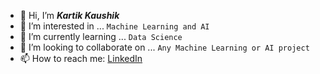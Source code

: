 - 👋 Hi, I’m ***Kartik Kaushik***
- 👀 I’m interested in ... `Machine Learning and AI`
- 🌱 I’m currently learning ... `Data Science`
- 💞️ I’m looking to collaborate on ... `Any Machine Learning or AI project`
- 📫 How to reach me: [LinkedIn](https://www.linkedin.com/in/kartik-kaushik-446b61177/)

<!---
Yarthik/Yarthik is a ✨ special ✨ repository because its `README.md` (this file) appears on your GitHub profile.
You can click the Preview link to take a look at your changes.
--->
